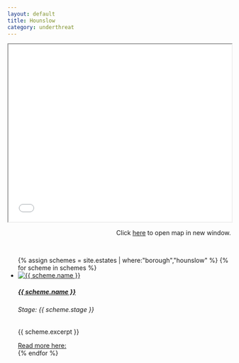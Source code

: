 ```yaml
---
layout: default
title: Hounslow 
category: underthreat
---
```

<div class="col">
<div class="embed-responsive embed-responsive-16by9">
<iframe src="{{ site.baseurl }}/underthreat/hounslowmap.html" width="100%" height="400px"></iframe>
</div>
<p align="right">Click <a href="{{ site.baseurl }}/underthreat/hounslowmap.html">here</a> to open map in new window.</p>
</div>
<br>

<div class="col">
              <ul class="row list-unstyled justify-content-center">
{% assign schemes = site.estates | where:"borough","hounslow" %}
  {% for scheme in schemes %}
                <li class="col-5" data-aos="fade-up">
                  <div class="card card-sm">
                    <a href="{{ scheme.url }}">
                      <img class="card-img-top" src="{{ scheme.images.first }}" alt="{{ scheme.name }}">
                    </a>
		    <div class="card-body">
                      <a href="{{ scheme.url }}">
                      <h5 class="card-title">{{ scheme.name }}</h5>
		      </a>
		      <h6 class="card-subtitle mb-2 {% if scheme.stage == 'Preparation' %}text-warning{% elsif scheme.stage == 'Implementation' %}text-danger{% elsif scheme.stage == 'Proposal' %}text-success{% endif %}">Stage: {{ scheme.stage }}</h6>
		      <p class="card-text">{{ scheme.excerpt }}</p>
                      <a target="_blank" href="{{ scheme.url }}" data-toggle="tooltip" data-placement="top" title="Open in new tab">Read more here: <i class="icon-popup"></i></a>
                  </div>
                  </div>
                </li>
{% endfor %}
              </ul>
</div>
